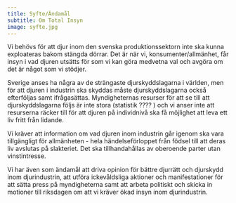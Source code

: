 ```yaml
---
title: Syfte/Ändamål
subtitle: Om Total Insyn
image: syfte.jpg
---
```

Vi behövs för att djur inom den svenska produktionssektorn inte ska kunna exploateras bakom stängda dörrar. Det är när vi, konsumenter/allmänhet, får insyn i vad djuren utsätts för som vi kan göra medvetna val och avgöra om det är något som vi stödjer.

Sverige anses ha några av de strängaste djurskyddslagarna i världen, men för att djuren i industrin ska skyddas måste djurskyddslagarna också efterföljas samt ifrågasättas. Myndigheternas resurser för att se till att djurskyddslagarna följs är inte stora (statistik ???? ) och vi anser inte att resurserna räcker till för att djuren på individnivå ska få möjlighet att leva ett liv fritt från lidande. 

Vi kräver att information om vad djuren inom industrin går igenom ska vara tillgängligt för allmänheten - hela händelseförloppet från födsel till att deras liv avslutas på slakteriet. Det ska tillhandahållas av oberoende parter utan vinstintresse.

Vi har även som ändamål att driva opinion för bättre djurrätt och djurskydd inom djurindustrin, att utföra ickevåldsliga aktioner och manifestationer för att sätta press på myndigheterna samt att arbeta politiskt och skicka in motioner till riksdagen om att vi kräver ökad insyn inom djurindustrin. 
